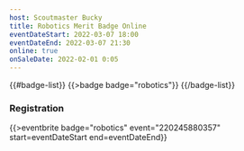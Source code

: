 ```yaml
---
host: Scoutmaster Bucky
title: Robotics Merit Badge Online
eventDateStart: 2022-03-07 18:00
eventDateEnd: 2022-03-07 21:30
online: true
onSaleDate: 2022-02-01 0:05
---
```


{{#badge-list}}
{{>badge badge="robotics"}}
{{/badge-list}}

### Registration

{{>eventbrite badge="robotics" event="220245880357" start=eventDateStart end=eventDateEnd}}
